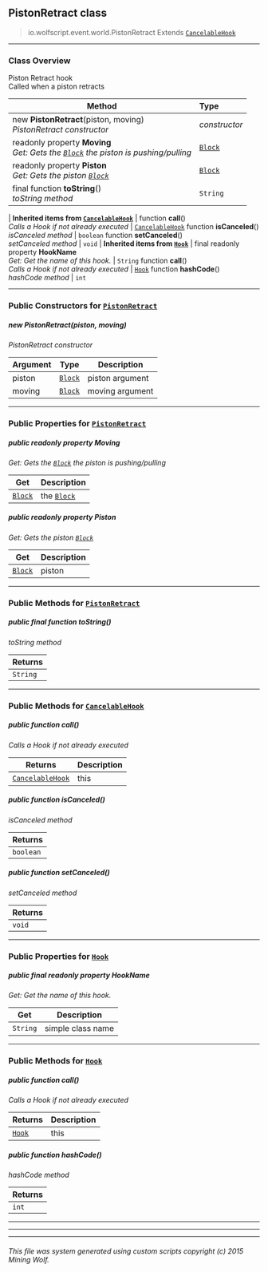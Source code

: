 ## PistonRetract __class__

>io.wolfscript.event.world.PistonRetract
>Extends [`CancelableHook`](../../hook/CancelableHook.md)

---

### Class Overview

Piston Retract hook<br> Called when a piston retracts

Method | Type   
--- | :--- 
new __PistonRetract__(piston, moving) <br> _PistonRetract constructor_ | _constructor_
 readonly property __Moving__ <br> _Get: Gets the [`Block`](../../api/world/blocks/Block.md) the piston is pushing/pulling_ | [`Block`](../../api/world/blocks/Block.md)
 readonly property __Piston__ <br> _Get: Gets the piston [`Block`](../../api/world/blocks/Block.md)_ | [`Block`](../../api/world/blocks/Block.md)
final function __toString__() <br> _toString method_ | `String`
 |
__Inherited items from [`CancelableHook`](../../hook/CancelableHook.md)__ |
 function __call__() <br> _Calls a Hook if not already executed_ | [`CancelableHook`](../../hook/CancelableHook.md)
 function __isCanceled__() <br> _isCanceled method_ | `boolean`
 function __setCanceled__() <br> _setCanceled method_ | `void`
 |
__Inherited items from [`Hook`](../../hook/Hook.md)__ |
final readonly property __HookName__ <br> _Get: Get the name of this hook._ | `String`
 function __call__() <br> _Calls a Hook if not already executed_ | [`Hook`](../../hook/Hook.md)
 function __hashCode__() <br> _hashCode method_ | `int`







---

### Public Constructors for [`PistonRetract`](PistonRetract.md)

##### <a id='pistonretract'></a>new __PistonRetract__(piston, moving) 

_PistonRetract constructor_

Argument | Type | Description  
--- | --- | --- 
piston | [`Block`](../../api/world/blocks/Block.md) | piston argument
moving | [`Block`](../../api/world/blocks/Block.md) | moving argument

---

### Public Properties for [`PistonRetract`](PistonRetract.md)

##### <a id='moving'></a>public  readonly property __Moving__

_Get: Gets the [`Block`](../../api/world/blocks/Block.md) the piston is pushing/pulling_

Get | Description
--- | --- 
[`Block`](../../api/world/blocks/Block.md) | the [`Block`](../../api/world/blocks/Block.md)



##### <a id='piston'></a>public  readonly property __Piston__

_Get: Gets the piston [`Block`](../../api/world/blocks/Block.md)_

Get | Description
--- | --- 
[`Block`](../../api/world/blocks/Block.md) | piston



---

### Public Methods for [`PistonRetract`](PistonRetract.md)

##### <a id='tostring'></a>public final function __toString__()

_toString method_

Returns | 
--- | 
`String` |


---

### Public Methods for [`CancelableHook`](../../hook/CancelableHook.md)

##### <a id='call'></a>public  function __call__()

_Calls a Hook if not already executed_

Returns | Description
--- | --- 
[`CancelableHook`](../../hook/CancelableHook.md) | this


##### <a id='iscanceled'></a>public  function __isCanceled__()

_isCanceled method_

Returns | 
--- | 
`boolean` |


##### <a id='setcanceled'></a>public  function __setCanceled__()

_setCanceled method_

Returns | 
--- | 
`void` |


---

### Public Properties for [`Hook`](../../hook/Hook.md)

##### <a id='hookname'></a>public final readonly property __HookName__

_Get: Get the name of this hook._

Get | Description
--- | --- 
`String` | simple class name



---

### Public Methods for [`Hook`](../../hook/Hook.md)

##### <a id='call'></a>public  function __call__()

_Calls a Hook if not already executed_

Returns | Description
--- | --- 
[`Hook`](../../hook/Hook.md) | this


##### <a id='hashcode'></a>public  function __hashCode__()

_hashCode method_

Returns | 
--- | 
`int` |


---


---


---


###### This file was system generated using custom scripts copyright (c) 2015 Mining Wolf.
	

